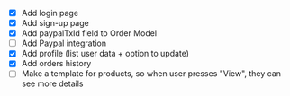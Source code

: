 - [x] Add login page
- [x] Add sign-up page
- [x] Add paypalTxId field to Order Model
- [ ] Add Paypal integration
- [x] Add profile (list user data + option to update)
- [x] Add orders history
- [ ] Make a template for products, so when user presses "View", they can see more details
